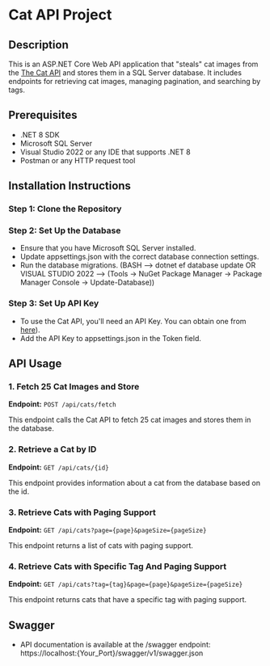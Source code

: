 # Cat API Project

## Description

This is an ASP.NET Core Web API application that "steals" cat images from the [The Cat API](https://thecatapi.com/) and stores them in a SQL Server database. It includes endpoints for retrieving cat images, managing pagination, and searching by tags.

## Prerequisites

- .NET 8 SDK
- Microsoft SQL Server
- Visual Studio 2022 or any IDE that supports .NET 8
- Postman or any HTTP request tool

## Installation Instructions

### Step 1: Clone the Repository

### Step 2: Set Up the Database
- Ensure that you have Microsoft SQL Server installed.
- Update appsettings.json with the correct database connection settings.
- Run the database migrations. (BASH --> dotnet ef database update OR VISUAL STUDIO 2022 --> (Tools -> NuGet Package Manager -> Package Manager Console -> Update-Database))
### Step 3: Set Up API Key
- To use the Cat API, you'll need an API Key. You can obtain one from [here](https://thecatapi.com/signup)).
- Add the API Key to appsettings.json in the Token field.

## API Usage

### 1. Fetch 25 Cat Images and Store

**Endpoint:** `POST /api/cats/fetch`

This endpoint calls the Cat API to fetch 25 cat images and stores them in the database.

### 2. Retrieve a Cat by ID

**Endpoint:** `GET /api/cats/{id}`

This endpoint provides information about a cat from the database based on the id.

### 3. Retrieve Cats with Paging Support

**Endpoint:** `GET /api/cats?page={page}&pageSize={pageSize}`

This endpoint returns a list of cats with paging support.

### 4. Retrieve Cats with Specific Tag And Paging Support

**Endpoint:** `GET /api/cats?tag={tag}&page={page}&pageSize={pageSize}`

This endpoint returns cats that have a specific tag with paging support.

## Swagger
- API documentation is available at the /swagger endpoint: https://localhost:{Your_Port}/swagger/v1/swagger.json
